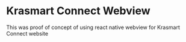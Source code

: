# Krasmart Connect Webview

This was proof of concept of using react native webview for Krasmart Connect website
